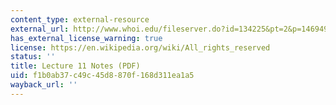 ```yaml
---
content_type: external-resource
external_url: http://www.whoi.edu/fileserver.do?id=134225&pt=2&p=146949
has_external_license_warning: true
license: https://en.wikipedia.org/wiki/All_rights_reserved
status: ''
title: Lecture 11 Notes (PDF)
uid: f1b0ab37-c49c-45d8-870f-168d311ea1a5
wayback_url: ''
---
```

